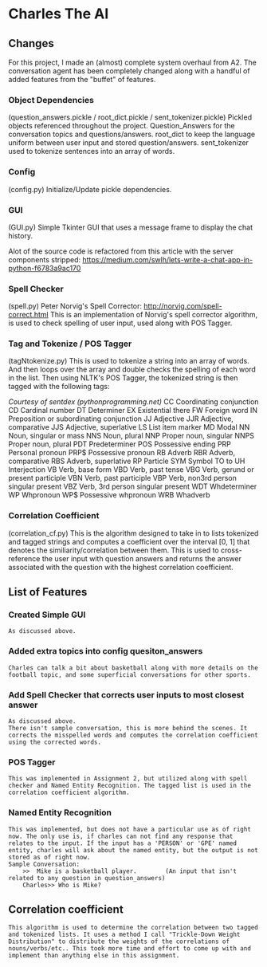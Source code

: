 # Charles The AI

## Changes
For this project, I made an (almost) complete system overhaul from A2. The conversation agent has been completely changed along with a handful of added features from the "buffet" of features.

### Object Dependencies
(question_answers.pickle / root_dict.pickle / sent_tokenizer.pickle)
Pickled objects referenced throughout the project.
Question_Answers for the conversation topics and questions/answers.
root_dict to keep the language uniform between user input and stored question/answers.
sent_tokenizer used to tokenize sentences into an array of words.

### Config
(config.py)
Initialize/Update pickle dependencies.

### GUI
(GUI.py)
Simple Tkinter GUI that uses a message frame to display the chat history.

Alot of the source code is refactored from this article with the server components stripped: https://medium.com/swlh/lets-write-a-chat-app-in-python-f6783a9ac170

### Spell Checker
(spell.py)
Peter Norvig's Spell Corrector: http://norvig.com/spell-correct.html
This is an implementation of Norvig's spell corrector algorithm, is used to check spelling of user input, used along with POS Tagger.

### Tag and Tokenize / POS Tagger
(tagNtokenize.py)
This is used to tokenize a string into an array of words. And then loops over the array and double checks the spelling of each word in the list. Then using NLTK's POS Tagger, the tokenized string is then tagged with the following tags:

*Courtesy of sentdex (pythonprogramming.net)*
        CC Coordinating conjunction
        CD Cardinal number
        DT Determiner
        EX Existential there
        FW Foreign word
        IN Preposition or subordinating conjunction
        JJ Adjective
        JJR Adjective, comparative
        JJS Adjective, superlative
        LS List item marker
        MD Modal
        NN Noun, singular or mass
        NNS Noun, plural
        NNP Proper noun, singular
        NNPS Proper noun, plural
        PDT Predeterminer
        POS Possessive ending
        PRP Personal pronoun
        PRP$ Possessive pronoun
        RB Adverb
        RBR Adverb, comparative
        RBS Adverb, superlative
        RP Particle
        SYM Symbol
        TO to
        UH Interjection
        VB Verb, base form
        VBD Verb, past tense
        VBG Verb, gerund or present participle
        VBN Verb, past participle
        VBP Verb, non­3rd person singular present
        VBZ Verb, 3rd person singular present
        WDT Wh­determiner
        WP Wh­pronoun
        WP$ Possessive wh­pronoun
        WRB Wh­adverb


### Correlation Coefficient
(correlation_cf.py)
This is the algorithm designed to take in to lists tokenized and tagged strings and computes a coefficient over the interval [0, 1] that denotes the similiarity/correlation between them. This is used to cross-reference the user input with question answers and returns the answer associated with the question with the highest correlation coefficient.

## List of Features
### Created Simple GUI
	As discussed above.
### Added extra topics into config quesiton_answers
	Charles can talk a bit about basketball along with more details on the football topic, and some superficial conversations for other sports.
### Add Spell Checker that corrects user inputs to most closest answer
	As discussed above.
	There isn't sample conversation, this is more behind the scenes. It corrects the misspelled words and computes the correlation coefficient using the corrected words.
### POS Tagger
	This was implemented in Assignment 2, but utilized along with spell checker and Named Entity Recognition. The tagged list is used in the correlation coefficient algorithm. 
### Named Entity Recognition
	This was implemented, but does not have a particular use as of right now. The only use is, if charles can not find any response that relates to the input. If the input has a 'PERSON' or 'GPE' named entity, charles will ask about the named entity, but the output is not stored as of right now.
	Sample Conversation:
		>>  Mike is a basketball player. 		(An input that isn't related to any question in question_answers)
		Charles>> Who is Mike?
## Correlation coefficient
	This algorithm is used to determine the correlation between two tagged and tokenized lists. It uses a method I call "Trickle-Down Weight Distribution" to distribute the weights of the correlations of nouns/verbs/etc.. This took more time and effort to come up with and implement than anything else in this assignment. 
